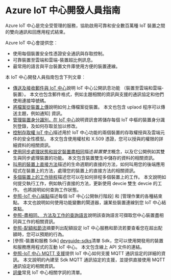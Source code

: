 <properties
 pageTitle="開發人員指南主題 IoT 中心 |Microsoft Azure"
 description="Azure IoT 中心開發人員指南，其中包含 IoT 中心端點、 安全性、 裝置身分識別登錄、 裝置管理和訊息"
 services="iot-hub"
 documentationCenter=".net"
 authors="dominicbetts"
 manager="timlt"
 editor=""/>

<tags
 ms.service="iot-hub"
 ms.devlang="multiple"
 ms.topic="article"
 ms.tgt_pltfrm="na"
 ms.workload="na"
 ms.date="09/30/2016" 
 ms.author="dobett"/>

# <a name="azure-iot-hub-developer-guide"></a>Azure IoT 中心開發人員指南

Azure IoT 中心是完全受管理的服務，協助啟用可靠和安全數百萬種 IoT 裝置之間的雙向通訊和回應用程式結束。

Azure IoT 中心會提供您︰

* 使用每個裝置安全性憑證安全通訊與存取控制。
* 可靠裝置至雲端和雲端-裝置超比例訊息。
* 最常用的語言與平台裝置文件庫使用方便的裝置連線。

本 IoT 中心開發人員指南包含下列文章︰

- [傳送及接收郵件與 IoT 中心][devguide-messaging]說明 IoT 中心公開訊息功能 （裝置至雲端和雲端-裝置）。 本文也包含郵件格式，例如主題相關的資訊與支援的通訊協定和他們使用連接埠號碼。
- [將檔案從裝置上傳][devguide-upload]說明如何上傳檔案從裝置。 本文也包含 uplaod 程序可以傳送主題，例如通知] 資訊。
- [管理裝置身分識別，在 IoT 中心][devguide-identities]說明資訊會將儲存每個 IoT 中樞的裝置身分識別登錄，及如何存取並加以修改。
- [控制存取權 IoT 中心][devguide-security]描述用於 IoT 中心功能的兩個裝置的存取權授與及雲端元件的安全性模型。 本文包含使用權杖和 X.509 憑證，您可以授與的權限的詳細資料的相關資訊。
- [使用同步處理狀態和設定裝置盡相同][devguide-device-twins]描述*裝置雙生*概念，以及它公開例如其雙生與同步處理裝置的功能。 本文包含裝置雙生中儲存的資料的相關資訊。
- [叫用的裝置上直接方法][devguide-directmethods]描述的生命週期的直接的方法，如何叫用您的後端應用程式在裝置上的方法，處理您的裝置上的直接方法的相關資訊。
- [多個裝置上的工作排程][devguide-jobs]描述您可以在如何排程多個裝置上的工作。 本文說明如何提交執行工作，例如執行直接的方法，更新使用 devcie 雙生 devcie 的工作。 也將說明如何查詢工作狀態。
- [參照-IoT 中心端點][devguide-endpoints]描述每個 IoT 中心公開執行階段] 和 [管理作業的各種結束點。 本文也說明如何使用功能變數的閘道器，讓某些裝置連線到您 IoT 中心結束點。
- [參照-盡相同、 方法及工作的查詢語言][devguide-query]說明該查詢語言可擷取您中心裝置盡相同與工作的相關資訊。
- [參照-配額和節流][devguide-quotas]摘要列出配額設定 IoT 中心服務和節流若要查看您在超出配額時，您可以預期的行為。
- [參照-裝置和服務 Sdk] [devguide-sdks]清單 Sdk，您可以使用開發用的裝置和服務應用程式的互動 IoT 中心。 本文包含線上 API 文件的連結。
- [參照-IoT 中心 MQTT 支援][devguide-mqtt]提供 IoT 中心如何支援 MQTT 通訊協定的詳細的資訊。 本文說明的內建至 Sdk MQTT 通訊協定的支援，並提供直接使用 MQTT 通訊協定的相關資訊。
- [詞彙][devguide-glossary]常見 IoT 中心相關字詞的清單。



[devguide-messaging]: iot-hub-devguide-messaging.md
[devguide-upload]: iot-hub-devguide-file-upload.md
[devguide-identities]: iot-hub-devguide-identity-registry.md
[devguide-security]: iot-hub-devguide-security.md
[devguide-device-twins]: iot-hub-devguide-device-twins.md
[devguide-directmethods]: iot-hub-devguide-direct-methods.md
[devguide-jobs]: iot-hub-devguide-jobs.md
[devguide-endpoints]: iot-hub-devguide-endpoints.md
[devguide-quotas]: iot-hub-devguide-quotas-throttling.md
[devguide-query]: iot-hub-devguide-query-language.md
[devguide-sdks]: iot-hub-devguide-sdks.md
[devguide-mqtt]: iot-hub-mqtt-support.md
[devguide-glossary]: iot-hub-devguide-glossary.md

